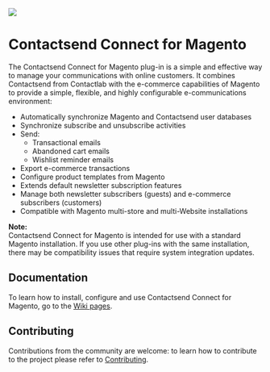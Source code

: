 ![](https://raw.githubusercontent.com/wiki/contactlab/contactlab-magento-connect/image/contactlab.png)

# Contactsend Connect for Magento

The Contactsend Connect for Magento plug-in is a simple and effective way to manage your communications with online customers. It combines Contactsend from Contactlab with the e-commerce capabilities of Magento to provide a simple, flexible, and highly configurable e-communications environment:

- Automatically synchronize Magento and Contactsend user databases
- Synchronize subscribe and unsubscribe activities
- Send:
  - Transactional emails
  - Abandoned cart emails
  - Wishlist reminder emails
- Export e-commerce transactions
- Configure product templates from Magento
- Extends default newsletter subscription features
- Manage both newsletter subscribers (guests) and e-commerce subscribers (customers)
- Compatible with Magento multi-store and multi-Website installations

**Note:**  
Contactsend Connect for Magento is intended for use with a standard Magento installation. If you use other plug-ins with the same installation, there may be compatibility issues that require system integration updates.  

## Documentation

To learn how to install, configure and use Contactsend Connect for Magento, go to the [Wiki pages](https://github.com/contactlab/contactlab-magento-connect/wiki).

## Contributing

Contributions from the community are welcome: to learn how to contribute to the project please refer to [Contributing](https://github.com/contactlab/contactlab-magento-connect/blob/master/CONTRIBUTING.md).

